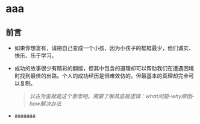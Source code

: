 # aaa

## 前言

* 如果你想富有，请把自己变成一个小孩，因为小孩子的框框最少，他们诚实、快乐、乐于学习。
* 成功的故事很少有精彩的翻版，但其中包含的道理却可以帮助我们在遭遇困境时找到最佳的出路。个人的成功经历是很难效仿的，但最基本的真理却完全可以复制。

  > _以古为鉴就是这个意思吧。需要了解其底层逻辑：what问题-why原因-how解决办法_

* aaaaaaa

